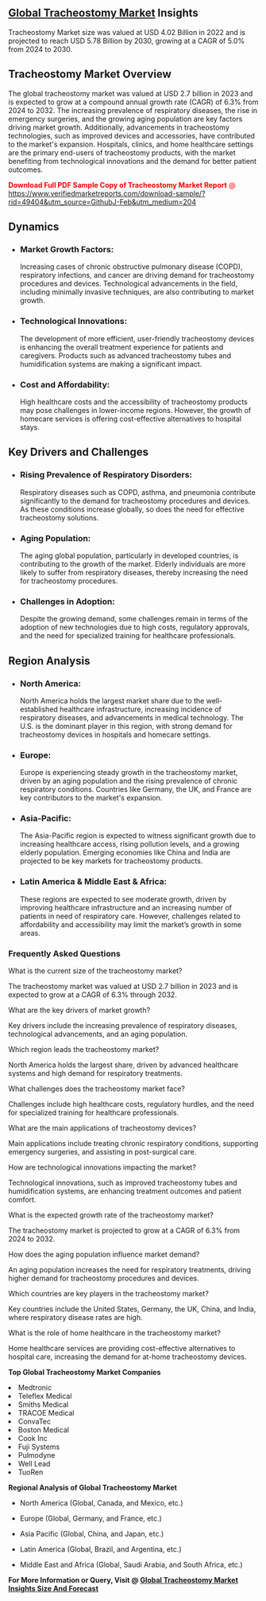 <h2><a href="https://www.verifiedmarketreports.com/download-sample/?rid=49404&amp;utm_source=GithubJ&amp;utm_medium=204" target="_blank">Global Tracheostomy Market</a> Insights</h2><p>Tracheostomy Market size was valued at USD 4.02 Billion in 2022 and is projected to reach USD 5.78 Billion by 2030, growing at a CAGR of 5.0% from 2024 to 2030.</p><p> <h2>Tracheostomy Market Overview</h2> <p>The global tracheostomy market was valued at USD 2.7 billion in 2023 and is expected to grow at a compound annual growth rate (CAGR) of 6.3% from 2024 to 2032. The increasing prevalence of respiratory diseases, the rise in emergency surgeries, and the growing aging population are key factors driving market growth. Additionally, advancements in tracheostomy technologies, such as improved devices and accessories, have contributed to the market's expansion. Hospitals, clinics, and home healthcare settings are the primary end-users of tracheostomy products, with the market benefiting from technological innovations and the demand for better patient outcomes.</p> <p><p><span class=""><span style="color: #ff0000;"><strong>Download Full PDF Sample Copy of Tracheostomy Market Report</strong> @ </span><a href="https://www.verifiedmarketreports.com/download-sample/?rid=49404&amp;utm_source=GithubJ-Feb&amp;utm_medium=204" target="_blank">https://www.verifiedmarketreports.com/download-sample/?rid=49404&amp;utm_source=GithubJ-Feb&amp;utm_medium=204</a></span></p></p> <h2>Dynamics</h2> <ul> <li><h3>Market Growth Factors:</h3> Increasing cases of chronic obstructive pulmonary disease (COPD), respiratory infections, and cancer are driving demand for tracheostomy procedures and devices. Technological advancements in the field, including minimally invasive techniques, are also contributing to market growth.</li> <li><h3>Technological Innovations:</h3> The development of more efficient, user-friendly tracheostomy devices is enhancing the overall treatment experience for patients and caregivers. Products such as advanced tracheostomy tubes and humidification systems are making a significant impact.</li> <li><h3>Cost and Affordability:</h3> High healthcare costs and the accessibility of tracheostomy products may pose challenges in lower-income regions. However, the growth of homecare services is offering cost-effective alternatives to hospital stays.</li> </ul> <h2>Key Drivers and Challenges</h2> <ul> <li><h3>Rising Prevalence of Respiratory Disorders:</h3> Respiratory diseases such as COPD, asthma, and pneumonia contribute significantly to the demand for tracheostomy procedures and devices. As these conditions increase globally, so does the need for effective tracheostomy solutions.</li> <li><h3>Aging Population:</h3> The aging global population, particularly in developed countries, is contributing to the growth of the market. Elderly individuals are more likely to suffer from respiratory diseases, thereby increasing the need for tracheostomy procedures.</li> <li><h3>Challenges in Adoption:</h3> Despite the growing demand, some challenges remain in terms of the adoption of new technologies due to high costs, regulatory approvals, and the need for specialized training for healthcare professionals.</li> </ul> <h2>Region Analysis</h2> <ul> <li><h3>North America:</h3> North America holds the largest market share due to the well-established healthcare infrastructure, increasing incidence of respiratory diseases, and advancements in medical technology. The U.S. is the dominant player in this region, with strong demand for tracheostomy devices in hospitals and homecare settings.</li> <li><h3>Europe:</h3> Europe is experiencing steady growth in the tracheostomy market, driven by an aging population and the rising prevalence of chronic respiratory conditions. Countries like Germany, the UK, and France are key contributors to the market's expansion.</li> <li><h3>Asia-Pacific:</h3> The Asia-Pacific region is expected to witness significant growth due to increasing healthcare access, rising pollution levels, and a growing elderly population. Emerging economies like China and India are projected to be key markets for tracheostomy products.</li> <li><h3>Latin America & Middle East & Africa:</h3> These regions are expected to see moderate growth, driven by improving healthcare infrastructure and an increasing number of patients in need of respiratory care. However, challenges related to affordability and accessibility may limit the market’s growth in some areas.</li> </ul> <h3>Frequently Asked Questions</h3> <p>What is the current size of the tracheostomy market?</p> <p>The tracheostomy market was valued at USD 2.7 billion in 2023 and is expected to grow at a CAGR of 6.3% through 2032.</p> <p>What are the key drivers of market growth?</p> <p>Key drivers include the increasing prevalence of respiratory diseases, technological advancements, and an aging population.</p> <p>Which region leads the tracheostomy market?</p> <p>North America holds the largest share, driven by advanced healthcare systems and high demand for respiratory treatments.</p> <p>What challenges does the tracheostomy market face?</p> <p>Challenges include high healthcare costs, regulatory hurdles, and the need for specialized training for healthcare professionals.</p> <p>What are the main applications of tracheostomy devices?</p> <p>Main applications include treating chronic respiratory conditions, supporting emergency surgeries, and assisting in post-surgical care.</p> <p>How are technological innovations impacting the market?</p> <p>Technological innovations, such as improved tracheostomy tubes and humidification systems, are enhancing treatment outcomes and patient comfort.</p> <p>What is the expected growth rate of the tracheostomy market?</p> <p>The tracheostomy market is projected to grow at a CAGR of 6.3% from 2024 to 2032.</p> <p>How does the aging population influence market demand?</p> <p>An aging population increases the need for respiratory treatments, driving higher demand for tracheostomy procedures and devices.</p> <p>Which countries are key players in the tracheostomy market?</p> <p>Key countries include the United States, Germany, the UK, China, and India, where respiratory disease rates are high.</p> <p>What is the role of home healthcare in the tracheostomy market?</p> <p>Home healthcare services are providing cost-effective alternatives to hospital care, increasing the demand for at-home tracheostomy devices.</p> </p><p><strong>Top Global Tracheostomy Market Companies</strong></p><div data-test-id=""><p><li>Medtronic</li><li> Teleflex Medical</li><li> Smiths Medical</li><li> TRACOE Medical</li><li> ConvaTec</li><li> Boston Medical</li><li> Cook Inc</li><li> Fuji Systems</li><li> Pulmodyne</li><li> Well Lead</li><li> TuoRen</li></p><div><strong>Regional Analysis of&nbsp;Global Tracheostomy Market</strong></div><ul><li dir="ltr"><p dir="ltr">North America&nbsp;(Global, Canada, and Mexico, etc.)</p></li><li dir="ltr"><p dir="ltr">Europe (Global, Germany, and France, etc.)</p></li><li dir="ltr"><p dir="ltr">Asia Pacific&nbsp;(Global, China, and Japan, etc.)</p></li><li dir="ltr"><p dir="ltr">Latin America&nbsp;(Global, Brazil, and Argentina, etc.)</p></li><li dir="ltr">Middle East and Africa&nbsp;(Global, Saudi Arabia, and South Africa, etc.)</li></ul><p><strong>For More Information or Query, Visit @&nbsp;</strong><strong><a href="https://www.verifiedmarketreports.com/product/global-tracheostomy-market-2019-by-manufacturers-regions-type-and-application-forecast-to-2024/?utm_source=GithubJ&amp;utm_medium=204" target="_blank">Global Tracheostomy Market Insights Size And Forecast</a></strong></p></div>
